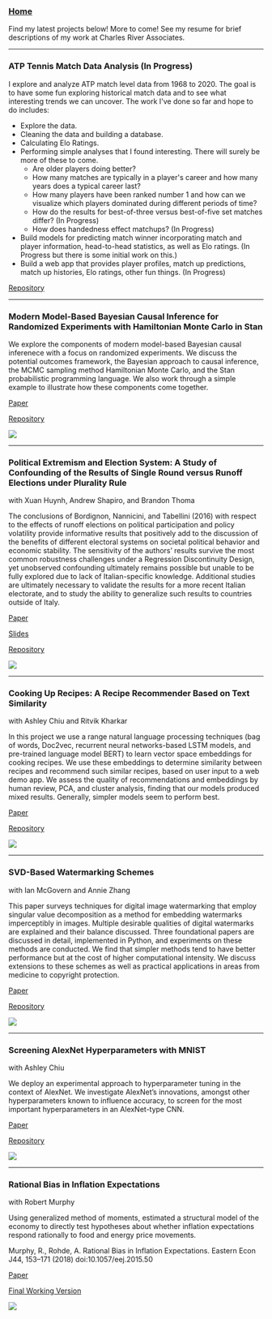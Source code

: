 ### [Home](README.md)

Find my latest projects below! More to come! See my resume for brief descriptions of my work at Charles River Associates. 


---
### ATP Tennis Match Data Analysis (In Progress)

I explore and analyze ATP match level data from 1968 to 2020. The goal is to have some fun exploring historical match data and to see what interesting trends we can uncover. The work I've done so far and hope to do includes:

* Explore the data.
* Cleaning the data and building a database.
* Calculating Elo Ratings.
* Performing simple analyses that I found interesting. There will surely be more of these to come. 
    * Are older players doing better?  
    * How many matches are typically in a player's career and how many years does a typical career last?
    * How many players have been ranked number 1 and how can we visualize which players dominated during different periods of time?
    * How do the results for best-of-three versus best-of-five set matches differ? (In Progress)
    * How does handedness effect matchups? (In Progress)
* Build models for predicting match winner incorporating match and player information, head-to-head statistics, as well as Elo ratings. (In Progress but there is some initial work on this.)
* Build a web app that provides player profiles, match up predictions, match up histories, Elo ratings, other fun things.  (In Progress)

[Repository](https://github.com/Adam-Rohde/ATP-Tennis)


---
### Modern Model-Based Bayesian Causal Inference for Randomized Experiments with Hamiltonian Monte Carlo in Stan

We explore the components of modern model-based Bayesian causal inferenece with a focus on randomized experiments. We discuss the potential outcomes framework, the Bayesian approach to causal inference, the MCMC sampling method Hamiltonian Monte Carlo, and the Stan probabilistic programming language. We also work through a simple example to illustrate how these components come together.

[Paper](docs/Bayesian-Causal-Inference-for-Randomized-Experiments-with-HMC.pdf)

[Repository](https://github.com/Adam-Rohde/Bayesian-Causal-Inference-for-Randomized-Experiments-with-HMC)

![](images/PosteriorDistributions.PNG)

---
### Political Extremism and Election System: A Study of Confounding of the Results of Single Round versus Runoff Elections under Plurality Rule
with Xuan Huynh, Andrew Shapiro, and Brandon Thoma

The conclusions of Bordignon, Nannicini, and Tabellini (2016) with respect to the effects of runoff elections on political participation and policy volatility provide informative results that positively add to the discussion of the benefits of different electoral systems on societal political behavior and economic stability. The sensitivity of the authors’ results survive the most common robustness challenges under a Regression Discontinuity Design, yet unobserved confounding ultimately remains possible but unable to be fully explored due to lack of Italian-specific knowledge. Additional studies are ultimately necessary to validate the results for a more recent Italian electorate, and to study the ability to generalize such results to countries outside of Italy.

[Paper](docs/Political-Extremism-and-Election-System.pdf)

[Slides](docs/Political-Extremism-and-Election-System-Slides.pdf)

[Repository](https://github.com/Adam-Rohde/Political-Extremism-and-Election-System)

![](images/lowess_sep.png)


---
### Cooking Up Recipes: A Recipe Recommender Based on Text Similarity
with Ashley Chiu and Ritvik Kharkar

In this project we use a range natural language processing techniques (bag of words, Doc2vec, recurrent neural networks-based LSTM models, and pre-trained language model BERT) to learn vector space embeddings for cooking recipes. We use these embeddings to determine similarity between recipes and recommend such similar recipes, based on user input to a web demo app. We assess the quality of recommendations and embeddings by human review, PCA, and cluster analysis, finding that our models produced mixed results. Generally, simpler models seem to perform best.

[Paper](docs/Cooking-Up-Recipes-A-Recipe-Recommender-Based-on-Text-Similarity.pdf)

[Repository](https://github.com/Adam-Rohde/nlp-recipe-project)

![](images/principal_comps.png)

---
### SVD-Based Watermarking Schemes
with Ian McGovern and Annie Zhang

This paper surveys techniques for digital image watermarking that employ singular value decomposition as a method for embedding watermarks imperceptibly in images. Multiple desirable qualities of digital watermarks are explained and their balance discussed. Three foundational papers are discussed in detail, implemented in Python, and experiments on these methods are conducted. We find that simpler methods tend to have better performance but at the cost of higher computational intensity. We discuss extensions to these schemes as well as practical applications in areas from medicine to copyright protection.

[Paper](docs/McGovern-Rohde-Zhang-SVD-Based-Watermarking-Schemes.pdf)

[Repository](https://github.com/Adam-Rohde/SVD-Based-Watermarking-Schemes)

![](images/LiuTan2002_watermarking_process.jpg)

---
### Screening AlexNet Hyperparameters with MNIST
with Ashley Chiu

We deploy an experimental approach to hyperparameter tuning in the context of AlexNet. We investigate AlexNet’s innovations, amongst other hyperparameters known to influence accuracy, to screen for the most important hyperparameters in an AlexNet-type CNN.


[Paper](docs/screening-alexnet-hyperparameters-with-mnist.pdf)

[Repository](https://github.com/Adam-Rohde/Screening-AlexNet-Hyperparameters-with-MNIST)

![](images/MNIST_Hyperparameters.PNG)

---
### Rational Bias in Inflation Expectations
with Robert Murphy

Using generalized method of moments, estimated a structural model of the economy to directly test hypotheses about whether inflation expectations respond rationally to food and energy price movements.

Murphy, R., Rohde, A. Rational Bias in Inflation Expectations. Eastern Econ J44, 153–171 (2018) doi:10.1057/eej.2015.50

[Paper](https://link.springer.com/article/10.1057%2Feej.2015.50)

[Final Working Version](docs/Rational-Bias-in-Inflation-Expectations-Working.pdf)

![](images/Rational_Bias_Chart.PNG)
